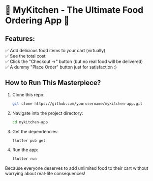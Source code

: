 # 🍕 **MyKitchen - The Ultimate Food Ordering App** 🍔    

##  **Features:**  
✅ Add delicious food items to your cart (virtually)  
✅ See the total cost   
✅ Click the "Checkout →" button (but no real food will be delivered)  
✅ A dummy "Place Order" button just for satisfaction :)  


##  **How to Run This Masterpiece?**  
1. Clone this repo:  
   ```sh
   git clone https://github.com/yourusername/mykitchen-app.git
   ```  
2. Navigate into the project directory:  
   ```sh
   cd mykitchen-app
   ```  
3. Get the dependencies:  
   ```sh
   flutter pub get
   ```  
4. Run the app:  
   ```sh
   flutter run
   ```  

Because everyone deserves to add unlimited food to their cart without worrying about real-life consequences!
